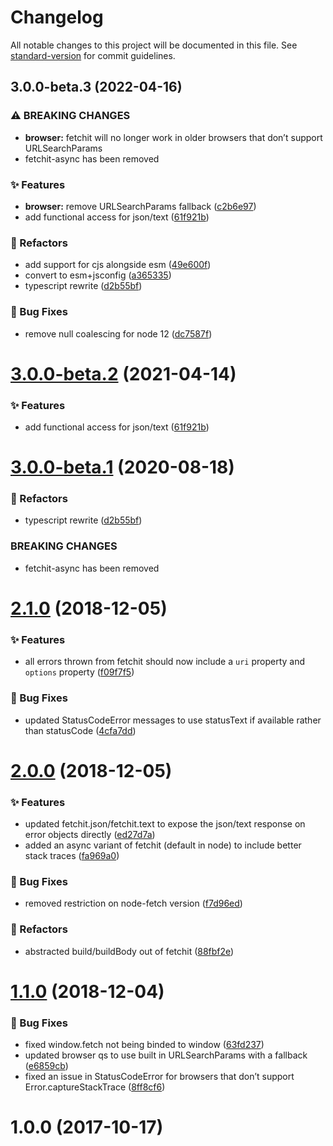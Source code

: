 # Changelog

All notable changes to this project will be documented in this file. See [standard-version](https://github.com/conventional-changelog/standard-version) for commit guidelines.

## 3.0.0-beta.3 (2022-04-16)


### ⚠ BREAKING CHANGES

* **browser:** fetchit will no longer work in older browsers that don’t support URLSearchParams
* fetchit-async has been removed

### ✨ Features

* **browser:** remove URLSearchParams fallback ([c2b6e97](https://github.com/shnhrrsn/fetchit/commit/c2b6e97548803a65b8389ee655e5318f75b12b64))
* add functional access for json/text ([61f921b](https://github.com/shnhrrsn/fetchit/commit/61f921bb2c73208542731abab1d4d63f769ac2ba))


### 🧪 Refactors

* add support for cjs alongside esm ([49e600f](https://github.com/shnhrrsn/fetchit/commit/49e600ff4cdfd8211e797c12c39629f7635da46d))
* convert to esm+jsconfig ([a365335](https://github.com/shnhrrsn/fetchit/commit/a36533532a2eac93153c8c71c83494d0ccd23197))
* typescript rewrite ([d2b55bf](https://github.com/shnhrrsn/fetchit/commit/d2b55bfa81ad9f71d6addfb8fdb6e3259b3ceaed))


### 🐛 Bug Fixes

* remove null coalescing for node 12 ([dc7587f](https://github.com/shnhrrsn/fetchit/commit/dc7587fa047f90d43bb9a18bec7440957d04d676))

# [3.0.0-beta.2](https://github.com/shnhrrsn/fetchit/compare/2.1.0...v3.0.0-beta.2) (2021-04-14)

### ✨ Features

- add functional access for json/text ([61f921b](https://github.com/shnhrrsn/fetchit/commit/61f921bb2c73208542731abab1d4d63f769ac2ba))

# [3.0.0-beta.1](https://github.com/shnhrrsn/fetchit/compare/2.1.0...3.0.0-beta.1) (2020-08-18)

### 🧪 Refactors

- typescript rewrite ([d2b55bf](https://github.com/shnhrrsn/fetchit/commit/d2b55bfa81ad9f71d6addfb8fdb6e3259b3ceaed))

### BREAKING CHANGES

- fetchit-async has been removed

# [2.1.0](https://github.com/shnhrrsn/fetchit/compare/2.0.0...2.1.0) (2018-12-05)

### ✨ Features

- all errors thrown from fetchit should now include a `uri` property and `options` property ([f09f7f5](https://github.com/shnhrrsn/fetchit/commit/f09f7f5cc315037559d50e4d31d35b9d2f527e99))

### 🐛 Bug Fixes

- updated StatusCodeError messages to use statusText if available rather than statusCode ([4cfa7dd](https://github.com/shnhrrsn/fetchit/commit/4cfa7dd93d6e93eb418fa12d592bed01ca4b9ed6))

# [2.0.0](https://github.com/shnhrrsn/fetchit/compare/1.1.0...2.0.0) (2018-12-05)

### ✨ Features

- updated fetchit.json/fetchit.text to expose the json/text response on error objects directly ([ed27d7a](https://github.com/shnhrrsn/fetchit/commit/fa969a0d08b4024e95a62ea3c95a82869524f70f))
- added an async variant of fetchit (default in node) to include better stack traces ([fa969a0](https://github.com/shnhrrsn/fetchit/commit/fa969a0d08b4024e95a62ea3c95a82869524f70f))

### 🐛 Bug Fixes

- removed restriction on node-fetch version ([f7d96ed](https://github.com/shnhrrsn/fetchit/commit/f7d96ed3e9834bb1731be4fd4d139e21960cbfd7))

### 🧪 Refactors

- abstracted build/buildBody out of fetchit ([88fbf2e](https://github.com/shnhrrsn/fetchit/commit/88fbf2ef6281508ffc7dbe5009492eea9632e4b9))

# [1.1.0](https://github.com/shnhrrsn/fetchit/compare/1.0.0...1.1.0) (2018-12-04)

### 🐛 Bug Fixes

- fixed window.fetch not being binded to window ([63fd237](https://github.com/shnhrrsn/fetchit/commit/63fd2374113d56422537eb1dd8e8214001965865))
- updated browser qs to use built in URLSearchParams with a fallback ([e6859cb](https://github.com/shnhrrsn/fetchit/commit/e6859cbcb2ab74acfad00339fc50f29e41d60c02))
- fixed an issue in StatusCodeError for browsers that don’t support Error.captureStackTrace ([8ff8cf6](https://github.com/shnhrrsn/fetchit/commit/8ff8cf66b3713fb2090d90bb4c30a01c2ae72166))

# 1.0.0 (2017-10-17)
